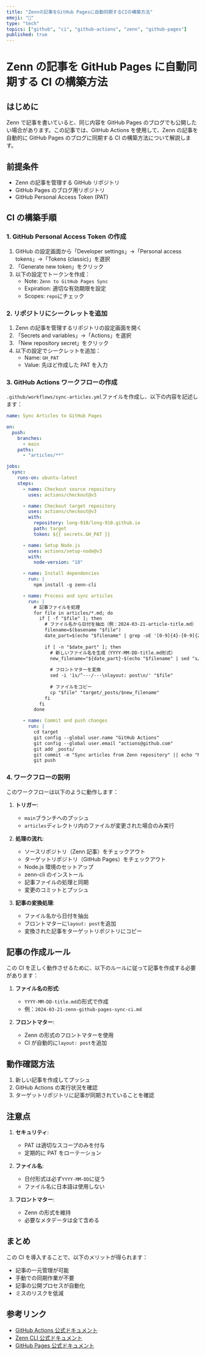 ```yaml
---
title: "Zennの記事をGitHub Pagesに自動同期するCIの構築方法"
emoji: "🔄"
type: "tech"
topics: ["github", "ci", "github-actions", "zenn", "github-pages"]
published: true
---
```


# Zenn の記事を GitHub Pages に自動同期する CI の構築方法

## はじめに

Zenn で記事を書いていると、同じ内容を GitHub Pages のブログでも公開したい場合があります。この記事では、GitHub Actions を使用して、Zenn の記事を自動的に GitHub Pages のブログに同期する CI の構築方法について解説します。

## 前提条件

- Zenn の記事を管理する GitHub リポジトリ
- GitHub Pages のブログ用リポジトリ
- GitHub Personal Access Token (PAT)

## CI の構築手順

### 1. GitHub Personal Access Token の作成

1. GitHub の設定画面から「Developer settings」→「Personal access tokens」→「Tokens (classic)」を選択
2. 「Generate new token」をクリック
3. 以下の設定でトークンを作成：
   - Note: `Zenn to GitHub Pages Sync`
   - Expiration: 適切な有効期限を設定
   - Scopes: `repo`にチェック

### 2. リポジトリにシークレットを追加

1. Zenn の記事を管理するリポジトリの設定画面を開く
2. 「Secrets and variables」→「Actions」を選択
3. 「New repository secret」をクリック
4. 以下の設定でシークレットを追加：
   - Name: `GH_PAT`
   - Value: 先ほど作成した PAT を入力

### 3. GitHub Actions ワークフローの作成

`.github/workflows/sync-articles.yml`ファイルを作成し、以下の内容を記述します：

```yaml
name: Sync Articles to GitHub Pages

on:
  push:
    branches:
      - main
    paths:
      - "articles/**"

jobs:
  sync:
    runs-on: ubuntu-latest
    steps:
      - name: Checkout source repository
        uses: actions/checkout@v3

      - name: Checkout target repository
        uses: actions/checkout@v3
        with:
          repository: long-910/long-910.github.io
          path: target
          token: ${{ secrets.GH_PAT }}

      - name: Setup Node.js
        uses: actions/setup-node@v3
        with:
          node-version: "18"

      - name: Install dependencies
        run: |
          npm install -g zenn-cli

      - name: Process and sync articles
        run: |
          # 記事ファイルを処理
          for file in articles/*.md; do
            if [ -f "$file" ]; then
              # ファイル名から日付を抽出（例：2024-03-21-article-title.md）
              filename=$(basename "$file")
              date_part=$(echo "$filename" | grep -oE '[0-9]{4}-[0-9]{2}-[0-9]{2}')
              
              if [ -n "$date_part" ]; then
                # 新しいファイル名を生成（YYYY-MM-DD-title.md形式）
                new_filename="${date_part}-$(echo "$filename" | sed "s/$date_part-//")"
                
                # フロントマターを変換
                sed -i '1s/^---/---\nlayout: post\n/' "$file"
                
                # ファイルをコピー
                cp "$file" "target/_posts/$new_filename"
              fi
            fi
          done

      - name: Commit and push changes
        run: |
          cd target
          git config --global user.name "GitHub Actions"
          git config --global user.email "actions@github.com"
          git add _posts/
          git commit -m "Sync articles from Zenn repository" || echo "No changes to commit"
          git push
```

### 4. ワークフローの説明

このワークフローは以下のように動作します：

1. **トリガー**:

   - `main`ブランチへのプッシュ
   - `articles`ディレクトリ内のファイルが変更された場合のみ実行

2. **処理の流れ**:

   - ソースリポジトリ（Zenn 記事）をチェックアウト
   - ターゲットリポジトリ（GitHub Pages）をチェックアウト
   - Node.js 環境のセットアップ
   - zenn-cli のインストール
   - 記事ファイルの処理と同期
   - 変更のコミットとプッシュ

3. **記事の変換処理**:
   - ファイル名から日付を抽出
   - フロントマターに`layout: post`を追加
   - 変換された記事をターゲットリポジトリにコピー

## 記事の作成ルール

この CI を正しく動作させるために、以下のルールに従って記事を作成する必要があります：

1. **ファイル名の形式**:

   - `YYYY-MM-DD-title.md`の形式で作成
   - 例：`2024-03-21-zenn-github-pages-sync-ci.md`

2. **フロントマター**:
   - Zenn の形式のフロントマターを使用
   - CI が自動的に`layout: post`を追加

## 動作確認方法

1. 新しい記事を作成してプッシュ
2. GitHub Actions の実行状況を確認
3. ターゲットリポジトリに記事が同期されていることを確認

## 注意点

1. **セキュリティ**:

   - PAT は適切なスコープのみを付与
   - 定期的に PAT をローテーション

2. **ファイル名**:

   - 日付形式は必ず`YYYY-MM-DD`に従う
   - ファイル名に日本語は使用しない

3. **フロントマター**:
   - Zenn の形式を維持
   - 必要なメタデータは全て含める

## まとめ

この CI を導入することで、以下のメリットが得られます：

- 記事の一元管理が可能
- 手動での同期作業が不要
- 記事の公開プロセスが自動化
- ミスのリスクを低減

## 参考リンク

- [GitHub Actions 公式ドキュメント](https://docs.github.com/ja/actions)
- [Zenn CLI 公式ドキュメント](https://zenn.dev/zenn/articles/zenn-cli-guide)
- [GitHub Pages 公式ドキュメント](https://docs.github.com/ja/pages)
